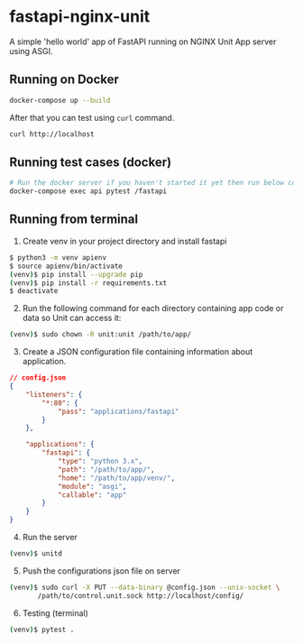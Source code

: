 # fastapi-nginx-unit
A simple 'hello world' app of FastAPI running on NGINX Unit App server using ASGI.

## Running on Docker
```bash
docker-compose up --build
```
After that you can test using `curl` command.
```bash
curl http://localhost
```

## Running test cases (docker)
```bash
# Run the docker server if you haven't started it yet then run below command for executing test cases
docker-compose exec api pytest /fastapi
```

## Running from terminal
1. Create venv in your project directory and install fastapi
```bash
$ python3 -m venv apienv
$ source apienv/bin/activate
(venv)$ pip install --upgrade pip
(venv)$ pip install -r requirements.txt
$ deactivate
```
2. Run the following command for each directory containing app code or data so Unit can access it:
```bash
(venv)$ sudo chown -R unit:unit /path/to/app/
```
3. Create a JSON configuration file containing information about application.
```json
// config.json
{
    "listeners": {
        "*:80": {
            "pass": "applications/fastapi"
        }
    },

    "applications": {
        "fastapi": {
            "type": "python 3.x",
            "path": "/path/to/app/",
            "home": "/path/to/app/venv/",
            "module": "asgi",
            "callable": "app"
        }
    }
}
```
4. Run the server
```bash
(venv)$ unitd
```
5. Push the configurations json file on server
```bash
(venv)$ sudo curl -X PUT --data-binary @config.json --unix-socket \
       /path/to/control.unit.sock http://localhost/config/
```
6. Testing (terminal)
```bash
(venv)$ pytest .
```